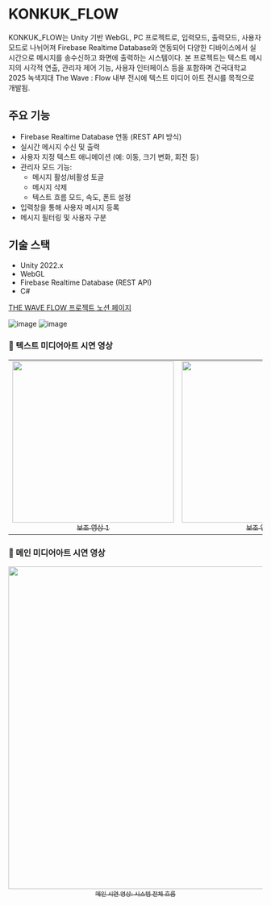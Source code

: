 # KONKUK_FLOW

KONKUK_FLOW는 Unity 기반 WebGL, PC 프로젝트로, 
입력모드, 출력모드, 사용자모드로 나뉘어져
Firebase Realtime Database와 연동되어 다양한 디바이스에서 실시간으로 메시지를 송수신하고 화면에 출력하는 시스템이다. 
본 프로젝트는 텍스트 메시지의 시각적 연출, 관리자 제어 기능, 사용자 인터페이스 등을 포함하며
건국대학교 2025 녹색지대 The Wave : Flow 내부 전시에 텍스트 미디어 아트 전시를 목적으로 개발됨.

## 주요 기능
- Firebase Realtime Database 연동 (REST API 방식)
- 실시간 메시지 수신 및 출력
- 사용자 지정 텍스트 애니메이션 (예: 이동, 크기 변화, 회전 등)
- 관리자 모드 기능:
  - 메시지 활성/비활성 토글
  - 메시지 삭제
  - 텍스트 흐름 모드, 속도, 폰트 설정
- 입력창을 통해 사용자 메시지 등록
- 메시지 필터링 및 사용자 구분

## 기술 스택

- Unity 2022.x
- WebGL
- Firebase Realtime Database (REST API)
- C#

[THE WAVE FLOW 프로젝트 노션 페이지](https://www.notion.so/THE-WAVE-FLOW-1d62ce117465809fad92e87ac0288702?pvs=4) 

![image](https://github.com/user-attachments/assets/66d68bd3-5677-4fb7-a664-857f8cdafe88)
![image](https://github.com/user-attachments/assets/fb20249d-4ad8-484f-a2f4-18d2d92589d4)

### 🔹 텍스트 미디어아트 시연 영상
<table>
  <tr>
    <td align="center">
      <a href="https://youtu.be/AxCCCuW-iWY" target="_blank">
        <img src="https://img.youtube.com/vi/AxCCCuW-iWY/0.jpg" width="320px" /><br/>
        <sub>보조 영상 1</sub>
      </a>
    </td>
    <td align="center">
      <a href="https://youtu.be/d9q7BaApQlg" target="_blank">
        <img src="https://img.youtube.com/vi/d9q7BaApQlg/0.jpg" width="320px" /><br/>
        <sub>보조 영상 2</sub>
      </a>
    </td>
  </tr>
</table>
</table>


### 🔹 메인 미디어아트 시연 영상
<p align="center">
  <a href="https://youtu.be/4DOQiSM-hx8" target="_blank">
    <img src="https://img.youtube.com/vi/4DOQiSM-hx8/0.jpg" width="640px" />
    <br/><sub>메인 시연 영상: 시스템 전체 흐름</sub>
  </a>
</p>


